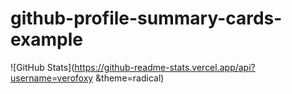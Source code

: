 # github-profile-summary-cards-example

![GitHub Stats](https://github-readme-stats.vercel.app/api?username=verofoxy &theme=radical)
